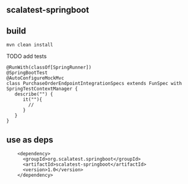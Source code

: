 scalatest-springboot
--------------------

build 
-----

```
mvn clean install
```

TODO add tests

```
@RunWith(classOf[SpringRunner])
@SpringBootTest
@AutoConfigureMockMvc
class PurchaseOrderEndpointIntegrationSpecs extends FunSpec with SpringTestContextManager {
   describe("") {
      it(""){
        //
      }
   }
}
```

use as deps
------------

```
    <dependency>
      <groupId>org.scalatest.springboot</groupId>
      <artifactId>scalatest-springboot</artifactId>
      <version>1.0</version>
    </dependency>
```

